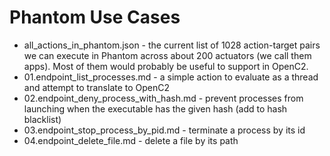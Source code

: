# Phantom Use Cases

* all_actions_in_phantom.json - the current list of 1028 action-target pairs we can execute in Phantom across about 200 actuators (we call them apps). Most of them would probably be useful to support in OpenC2.
* 01.endpoint_list_processes.md - a simple action to evaluate as a thread and attempt to translate to OpenC2
* 02.endpoint_deny_process_with_hash.md - prevent processes from launching when the executable has the given hash (add to hash blacklist)
* 03.endpoint_stop_process_by_pid.md - terminate a process by its id
* 04.endpoint_delete_file.md - delete a file by its path

